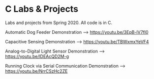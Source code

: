 # C Labs & Projects
Labs and projects from Spring 2020. All code is in C.

Automatic Dog Feeder Demonstration --> https://youtu.be/3EpB-lV7fl0

Capacitive Sensing Demonstration --> https://youtu.be/TBWxmxYeVF4

Analog-to-Digital Light Sensor Demonstration --> https://youtu.be/lDEAcQD2M-g

Running Clock via Serial Communication Demonstration --> https://youtu.be/NrrCSzHc2ZE
